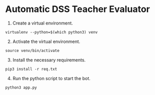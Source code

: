 # Automatic DSS Teacher Evaluator 

1. Create a virtual environment.

```
virtualenv --python=$(which python3) venv
```

2. Activate the virtual environment.

```
source venv/bin/activate
```

3. Install the necessary requirements.

```
pip3 install -r req.txt
```

4. Run the python script to start the bot.

```
python3 app.py
```



